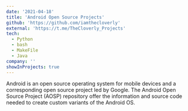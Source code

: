 ```yaml
---
date: '2021-04-18'
title: 'Android Open Source Projects'
github: 'https://github.com/iamthecloverly'
external: 'https://t.me/TheCloverly_Projects'
tech:
  - Python
  - bash
  - MakeFile
  - Java
company: ''
showInProjects: true
---
```


Android is an open source operating system for mobile devices and a corresponding open source project led by Google. The Android Open Source Project (AOSP) repository offer the information and source code needed to create custom variants of the Android OS.
